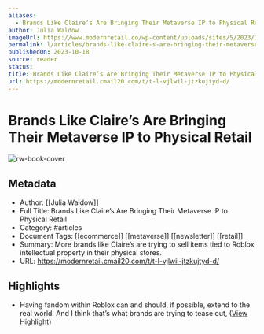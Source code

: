 ```yaml
---
aliases:
  - Brands Like Claire’s Are Bringing Their Metaverse IP to Physical Retail
author: Julia Waldow
imageUrl: https://www.modernretail.co/wp-content/uploads/sites/5/2023/10/Claires_ShimmerVillePhysicalPets-e1697566567911.png
permalink: l/articles/brands-like-claire-s-are-bringing-their-metaverse-ip-to-physical-retail
publishedOn: 2023-10-18
source: reader
status: 
title: Brands Like Claire’s Are Bringing Their Metaverse IP to Physical Retail
url: https://modernretail.cmail20.com/t/t-l-vjlwil-jtzkujtyd-d/
---
```

# Brands Like Claire’s Are Bringing Their Metaverse IP to Physical Retail

![rw-book-cover](https://www.modernretail.co/wp-content/uploads/sites/5/2023/10/Claires_ShimmerVillePhysicalPets-e1697566567911.png)

## Metadata

- Author: [[Julia Waldow]]
- Full Title: Brands Like Claire’s Are Bringing Their Metaverse IP to Physical Retail
- Category: #articles
- Document Tags: [[ecommerce]] [[metaverse]] [[newsletter]] [[retail]]
- Summary: More brands like Claire’s are trying to sell items tied to Roblox intellectual property in their physical stores.
- URL: https://modernretail.cmail20.com/t/t-l-vjlwil-jtzkujtyd-d/

## Highlights

- Having fandom within Roblox can and should, if possible, extend to the real world. And I think that’s what brands are trying to tease out, ([View Highlight](https://read.readwise.io/read/01hf9f0e3b2bxn53fq73gr9q4q))
